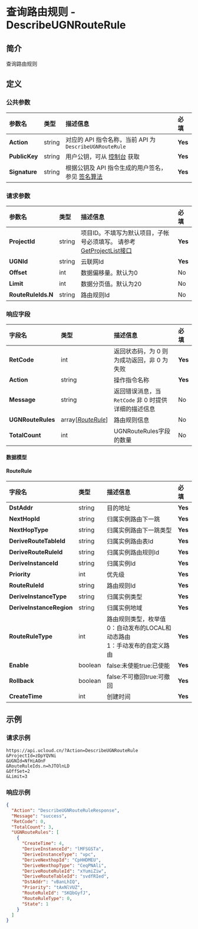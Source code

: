 # 查询路由规则 - DescribeUGNRouteRule

## 简介

查询路由规则









## 定义

### 公共参数

| 参数名 | 类型 | 描述信息 | 必填 |
|:---|:---|:---|:---|
| **Action**     | string  | 对应的 API 指令名称，当前 API 为 `DescribeUGNRouteRule`                        | **Yes** |
| **PublicKey**  | string  | 用户公钥，可从 [控制台](https://console.ucloud.cn/uapi/apikey) 获取                                             | **Yes** |
| **Signature**  | string  | 根据公钥及 API 指令生成的用户签名，参见 [签名算法](api/summary/signature.md)  | **Yes** |

### 请求参数

| 参数名 | 类型 | 描述信息 | 必填 |
|:---|:---|:---|:---|
| **ProjectId** | string | 项目ID。不填写为默认项目，子帐号必须填写。 请参考[GetProjectList接口](https://docs.ucloud.cn/api/summary/get_project_list) |**Yes**|
| **UGNId** | string | 云联网Id |**Yes**|
| **Offset** | int | 数据偏移量。默认为0 |No|
| **Limit** | int | 数据分页值。默认为20 |No|
| **RouteRuleIds.N** | string | 路由规则Id |No|

### 响应字段

| 字段名 | 类型 | 描述信息 | 必填 |
|:---|:---|:---|:---|
| **RetCode** | int | 返回状态码，为 0 则为成功返回，非 0 为失败 |**Yes**|
| **Action** | string | 操作指令名称 |**Yes**|
| **Message** | string | 返回错误消息，当 `RetCode` 非 0 时提供详细的描述信息 |No|
| **UGNRouteRules** | array[[*RouteRule*](#RouteRule)] | 路由规则信息 |No|
| **TotalCount** | int | UGNRouteRules字段的数量 |No|

#### 数据模型


#### RouteRule

| 字段名 | 类型 | 描述信息 | 必填 |
|:---|:---|:---|:---|
| **DstAddr** | string | 目的地址 |**Yes**|
| **NextHopId** | string | 归属实例路由下一跳 |**Yes**|
| **NextHopType** | string | 归属实例路由下一跳类型 |**Yes**|
| **DeriveRouteTableId** | string | 归属实例路由表Id |**Yes**|
| **DeriveRouteRuleId** | string | 归属实例路由规则Id |**Yes**|
| **DeriveInstanceId** | string | 归属实例Id |**Yes**|
| **Priority** | int | 优先级 |**Yes**|
| **RouteRuleId** | string | 路由规则Id |**Yes**|
| **DeriveInstanceType** | string | 归属实例类型 |**Yes**|
| **DeriveInstanceRegion** | string | 归属实例地域 |**Yes**|
| **RouteRuleType** | int | 路由规则类型，枚举值 0：自动发布的LOCAL和动态路由<br />1：手动发布的自定义路由 |**Yes**|
| **Enable** | boolean | false:未使能true:已使能 |**Yes**|
| **Rollback** | boolean | false:不可撤回true:可撤回 |**Yes**|
| **CreateTime** | int | 创建时间 |**Yes**|

## 示例

### 请求示例
    
```
https://api.ucloud.cn/?Action=DescribeUGNRouteRule
&ProjectId=zDpYQVNi
&UGNId=NfHiAOnF
&RouteRuleIds.n=hJTOlnLD
&OffSet=2
&Limit=3
```

### 响应示例
    
```json
{
  "Action": "DescribeUGNRouteRuleResponse",
  "Message": "success",
  "RetCode": 0,
  "TotalCount": 3,
  "UGNRouteRules": [
    {
      "CreateTime": 4,
      "DeriveInstanceId": "lMFSGSTa",
      "DeriveInstanceType": "vpc",
      "DeriveNexthopId": "CpHHDMEU",
      "DeriveNexthopType": "CeqPNAli",
      "DeriveRouteRuleId": "xYumiZiw",
      "DeriveRouteTableId": "svdfRIed",
      "DstAddr": "vBanLhIQ",
      "Priority": "tAxNlVUZ",
      "RouteRuleId": "SKQbGyfJ",
      "RouteRuleType": 0,
      "State": 1
    }
  ]
}
```





